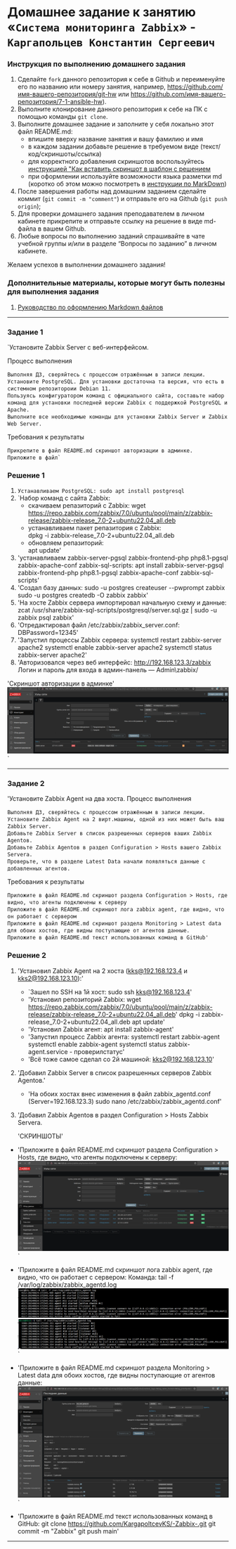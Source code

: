 # Домашнее задание к занятию «`Система мониторинга Zabbix`» - `Каргапольцев Константин Сергеевич`


### Инструкция по выполнению домашнего задания

   1. Сделайте `fork` данного репозитория к себе в Github и переименуйте его по названию или номеру занятия, например, https://github.com/имя-вашего-репозитория/git-hw или  https://github.com/имя-вашего-репозитория/7-1-ansible-hw).
   2. Выполните клонирование данного репозитория к себе на ПК с помощью команды `git clone`.
   3. Выполните домашнее задание и заполните у себя локально этот файл README.md:
      - впишите вверху название занятия и вашу фамилию и имя
      - в каждом задании добавьте решение в требуемом виде (текст/код/скриншоты/ссылка)
      - для корректного добавления скриншотов воспользуйтесь [инструкцией "Как вставить скриншот в шаблон с решением](https://github.com/netology-code/sys-pattern-homework/blob/main/screen-instruction.md)
      - при оформлении используйте возможности языка разметки md (коротко об этом можно посмотреть в [инструкции  по MarkDown](https://github.com/netology-code/sys-pattern-homework/blob/main/md-instruction.md))
   4. После завершения работы над домашним заданием сделайте коммит (`git commit -m "comment"`) и отправьте его на Github (`git push origin`);
   5. Для проверки домашнего задания преподавателем в личном кабинете прикрепите и отправьте ссылку на решение в виде md-файла в вашем Github.
   6. Любые вопросы по выполнению заданий спрашивайте в чате учебной группы и/или в разделе “Вопросы по заданию” в личном кабинете.
   
Желаем успехов в выполнении домашнего задания!
   
### Дополнительные материалы, которые могут быть полезны для выполнения задания

1. [Руководство по оформлению Markdown файлов](https://gist.github.com/Jekins/2bf2d0638163f1294637#Code)

---

### Задание 1

`Установите Zabbix Server с веб-интерфейсом.

Процесс выполнения

    Выполняя ДЗ, сверяйтесь с процессом отражённым в записи лекции.
    Установите PostgreSQL. Для установки достаточна та версия, что есть в системном репозитороии Debian 11.
    Пользуясь конфигуратором команд с официального сайта, составьте набор команд для установки последней версии Zabbix с поддержкой PostgreSQL и Apache.
    Выполните все необходимые команды для установки Zabbix Server и Zabbix Web Server.

Требования к результаты

    Прикрепите в файл README.md скриншот авторизации в админке.
    Приложите в файл`
    
### Решение 1    
    
1. `Устанавливаем PostgreSQL:
    sudo apt install postgresql`
2. `Набор команд с сайта Zabbix:
     - скачиваем репазиторий с Zabbix:
       wget https://repo.zabbix.com/zabbix/7.0/ubuntu/pool/main/z/zabbix-release/zabbix-release_7.0-2+ubuntu22.04_all.deb
     - устанавливаем пакет репазитория с Zabbix:  
       dpkg -i zabbix-release_7.0-2+ubuntu22.04_all.deb
     - обновляем репазиторий:  
       apt update'  
3. 'устанавливаем zabbix-server-pgsql zabbix-frontend-php php8.1-pgsql zabbix-apache-conf zabbix-sql-scripts:
    apt install zabbix-server-pgsql zabbix-frontend-php php8.1-pgsql zabbix-apache-conf zabbix-sql-scripts'       
4. 'Создал базу данных:
    sudo -u postgres createuser --pwprompt zabbix
    sudo -u postgres createdb -O zabbix zabbix'
5. 'На хосте Zabbix сервера импортировал начальную схему и данные:
    zcat /usr/share/zabbix-sql-scripts/postgresql/server.sql.gz | sudo -u zabbix psql zabbix'
6. 'Отредактировал файл /etc/zabbix/zabbix_server.conf:
    DBPassword=12345'
7. 'Запустил процессы Zabbix сервера: 
    systemctl restart zabbix-server apache2
    systemctl enable zabbix-server apache2
    systemctl status zabbix-server apache2'
8. 'Авторизовался через веб интерфейс:
    http://192.168.123.3/zabbix
    Логин и пароль для входа в админ-панель — Admin\zabbix/

'Скриншот авторизации в админке'
![zabbix1.png](https://github.com/KargapoltcevKS/Zabbix/blob/main/img/zabbix1.png)`

---

### Задание 2

'Установите Zabbix Agent на два хоста.
 Процесс выполнения

    Выполняя ДЗ, сверяйтесь с процессом отражённым в записи лекции.
    Установите Zabbix Agent на 2 вирт.машины, одной из них может быть ваш Zabbix Server.
    Добавьте Zabbix Server в список разрешенных серверов ваших Zabbix Agentов.
    Добавьте Zabbix Agentов в раздел Configuration > Hosts вашего Zabbix Servera.
    Проверьте, что в разделе Latest Data начали появляться данные с добавленных агентов.

 Требования к результаты

    Приложите в файл README.md скриншот раздела Configuration > Hosts, где видно, что агенты подключены к серверу
    Приложите в файл README.md скриншот лога zabbix agent, где видно, что он работает с сервером
    Приложите в файл README.md скриншот раздела Monitoring > Latest data для обоих хостов, где видны поступающие от агентов данные.
    Приложите в файл README.md текст использованных команд в GitHub'

###  Решение 2

1. 'Установил Zabbix Agent на 2 хоста (kks@192.168.123.4 и kks2@192.168.123.10):'

   - `Зашел по SSH на 1й хост:
      sudo ssh kks@192.168.123.4'
   - 'Установил репозиторий Zabbix:
      wget https://repo.zabbix.com/zabbix/7.0/ubuntu/pool/main/z/zabbix-release/zabbix-release_7.0-2+ubuntu22.04_all.deb'
      dpkg -i zabbix-release_7.0-2+ubuntu22.04_all.deb
      apt update'
   - 'Установил Zabbix агент:
      apt install zabbix-agent'
   - 'Запустил процесс Zabbix агента:
      systemctl restart zabbix-agent
      systemctl enable zabbix-agent
      systemctl status zabbix-agent.service - проверилстатус'
   - 'Всё тоже самое сделал со 2й машиной: kks2@192.168.123.10'
   
2. 'Добавил Zabbix Server в список разрешенных серверов Zabbix Agentов.' 
   - 'На обоих хостах внес изменения в файл zabbix_agentd.conf (Server=192.168.123.3)
      sudo nano /etc/zabbix/zabbix_agentd.conf'

3. 'Добавил Zabbix Agentов в раздел Configuration > Hosts Zabbix Servera.


    'СКРИНШОТЫ'

  - 'Приложите в файл README.md скриншот раздела Configuration > Hosts, где видно, что агенты подключены к серверу:
    ![Agent.png](https://github.com/KargapoltcevKS/Zabbix/blob/main/img/Agent.png)`

  - 'Приложите в файл README.md скриншот лога zabbix agent, где видно, что он работает с сервером:
    Команда: tail -f /var/log/zabbix/zabbix_agentd.log
   ![log kks.png](https://github.com/KargapoltcevKS/Zabbix/blob/main/img/log%20kks.png)
   ![log kks2.png](https://github.com/KargapoltcevKS/Zabbix/blob/main/img/log%20kks2.png)`
   
  - 'Приложите в файл README.md скриншот раздела Monitoring > Latest data для обоих хостов, где видны поступающие от агентов данные:
   ![Latest data.png](https://github.com/KargapoltcevKS/Zabbix/blob/main/img/Latest%20data.png)`
   
  - 'Приложите в файл README.md текст использованных команд в GitHub:
     git clone https://github.com/KargapoltcevKS/-Zabbix-.git
     git commit -m "Zabbix"
     git push main'
   



---

